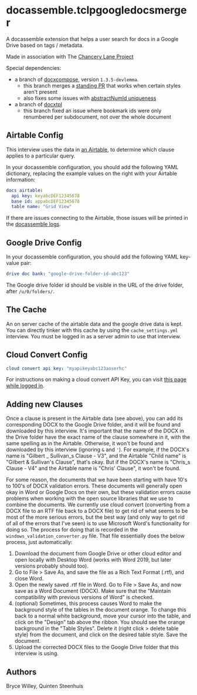 # docassemble.tclpgoogledocsmerger

A docassemble extension that helps a user search for docs in a Google Drive based on tags / metadata.

Made in association with The [Chancery Lane Project](https://chancerylaneproject.org/)

Special dependencies:

* a branch of [docxcompose](https://github.com/BryceStevenWilley/docxcompose/tree/master), version `1.3.5-devlemma`.
  * this branch merges a [standing PR](https://github.com/4teamwork/docxcompose/pull/58) that works when certain styles aren't present
  * also fixes some issues with [abstractNumId uniqueness](https://github.com/BryceStevenWilley/docxcompose/commit/a90e445857dbf61ce5c999bb50b13291b51d7b12)
* a branch of [docxtpl](https://github.com/LemmaLegalConsulting/docxtpl/tree/subdoc_bookmark_issues)
  * this branch fixed an issue where bookmark ids were only renumbered per subdocument, not over the whole document

## Airtable Config

This interview uses the data in [an Airtable](https://airtable.com/shr5ITqr8fOECQthj/tblZduZJJkNz9tbzY), to
determine which clause applies to a particular query.

In your docassemble configuration, you should add the following YAML dictionary, replacing the example values on the right with your Airtable information:

```yaml
docs airtable:
  api key: keyabcDEF12345678
  base id: appabcDEF12345678
  table name: "Grid View"
```

If there are issues connecting to the Airtable, those issues will be
printed in the [docassemble logs](https://docassemble.org/docs/admin.html#logs).

## Google Drive Config

In your docassemble configuration, you should add the following YAML key-value pair:

```yaml
drive doc bank: "google-drive-folder-id-abc123"
```

The Google drive folder id should be visible in the URL of the drive folder, after `/u/0/folders/`.

## The Cache

An on server cache of the airtable data and the google drive data is kept. You can directly tinker with this cache
by using the `cache_settings.yml` interview. You must be logged in as a server admin to use that interview.

## Cloud Convert Config

```yaml
cloud convert api key: "myapikeyabc123aoserhc"
```

For instructions on making a cloud convert API Key, you can visit [this page while logged in](https://cloudconvert.com/dashboard/api/v2/keys).

## Adding new Clauses

Once a clause is present in the Airtable data (see above), you can add its corresponding DOCX to the Google Drive folder, and it will be found and downloaded by this interview. It's important that the name of the DOCX in the Drive folder have the exact name of the clause somewhere in it, with the same spelling as in the Airtable. Otherwise, it won't be found and downloaded by this interview (ignoring `&` and `'`). For example, if the DOCX's name is "Gilbert _ Sullivan_s Clause - V3", and the Airtable "Child name" is "Gilbert & Sullivan's Clause", that's okay. But if the DOCX's name is "Chris_s Clause - V4" and the Airtable name is "Chris' Clause", it won't be found.

For some reason, the documents that we have been starting with have 10's to 100's of DOCX validation errors. These documents will generally open okay in Word or Google Docs on their own, but these validation errors cause problems when working with the open source libraries that we use to combine
the documents. We currently use cloud convert (converting from a DOCX file to an RTF file back to a DOCX file) to get rid of what seems to be most of the more serious errors, but the best way (and only way to
get rid of all of the errors that I've seen) is to use Microsoft Word's functionality for doing so. The process for doing that is recorded in the `windows_validation_converter.py` file. That file essentially does the below process, just automatically:

1. Download the document from Google Drive or other cloud editor and open locally with Desktop Word (works with Word 2019, but later versions probably should too).
2. Go to File > Save As, and save the file as a Rich Text Format (.rtf), and close Word.
3. Open the newly saved .rtf file in Word. Go to File > Save As, and now save as a Word Document (DOCX). Make sure that the "Maintain compatibility with previous versions of Word" is checked.
4. (optional) Sometimes, this process causes Word to make the background style of the tables in the document orange. To change this back to a normal white background, move your cursor into the table, and click on the "Design" tab above the ribbon. You should see the orange background in the "Table Styles". Delete it (right click > delete table style) from the document, and click on the desired table style. Save the document.
5. Upload the corrected DOCX files to the Google Drive folder that this interview is using.

## Authors

Bryce Willey, Quinten Steenhuis
